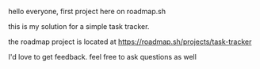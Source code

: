 hello everyone, first project here on roadmap.sh


this is my solution for a simple task tracker.

the roadmap project is located at https://roadmap.sh/projects/task-tracker

I'd love to get feedback.
feel free to ask questions as well


